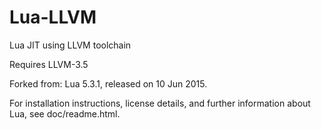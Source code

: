 # Lua-LLVM
Lua JIT using LLVM toolchain

Requires LLVM-3.5

Forked from: Lua 5.3.1, released on 10 Jun 2015.

For installation instructions, license details, and
further information about Lua, see doc/readme.html.

